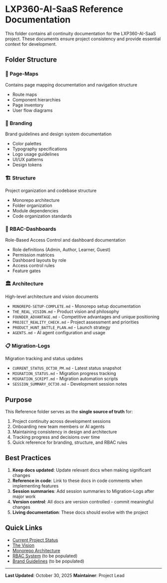 # LXP360-AI-SaaS Reference Documentation

This folder contains all continuity documentation for the LXP360-AI-SaaS project. These documents ensure project consistency and provide essential context for development.

## Folder Structure

### 📍 Page-Maps
Contains page mapping documentation and navigation structure
- Route maps
- Component hierarchies
- Page inventory
- User flow diagrams

### 🎨 Branding
Brand guidelines and design system documentation
- Color palettes
- Typography specifications
- Logo usage guidelines
- UI/UX patterns
- Design tokens

### 🏗️ Structure
Project organization and codebase structure
- Monorepo architecture
- Folder organization
- Module dependencies
- Code organization standards

### 🔐 RBAC-Dashboards
Role-Based Access Control and dashboard documentation
- Role definitions (Admin, Author, Learner, Guest)
- Permission matrices
- Dashboard layouts by role
- Access control rules
- Feature gates

### 🏛️ Architecture
High-level architecture and vision documents
- `MONOREPO-SETUP-COMPLETE.md` - Monorepo setup documentation
- `THE_REAL_VISION.md` - Product vision and philosophy
- `FOUNDER_ADVANTAGE.md` - Competitive advantages and unique positioning
- `PROJECT_REALITY_CHECK.md` - Project assessment and priorities
- `PRODUCT_HUNT_BATTLE_PLAN.md` - Launch strategy
- `AGENTS.md` - AI agent configuration and usage

### 📋 Migration-Logs
Migration tracking and status updates
- `CURRENT_STATUS_OCT30_PM.md` - Latest status snapshot
- `MIGRATION_STATUS.md` - Migration progress tracking
- `MIGRATION_SCRIPT.md` - Migration automation scripts
- `SESSION_SUMMARY_OCT30.md` - Development session notes

## Purpose

This Reference folder serves as the **single source of truth** for:
1. Project continuity across development sessions
2. Onboarding new team members or AI agents
3. Maintaining consistency in design and architecture
4. Tracking progress and decisions over time
5. Quick reference for branding, structure, and RBAC rules

## Best Practices

1. **Keep docs updated**: Update relevant docs when making significant changes
2. **Reference in code**: Link to these docs in code comments when implementing features
3. **Session summaries**: Add session summaries to Migration-Logs after major work
4. **Version control**: All docs are version controlled - commit meaningful changes
5. **Living documentation**: These docs should evolve with the project

## Quick Links

- [Current Project Status](./Migration-Logs/CURRENT_STATUS_OCT30_PM.md)
- [The Vision](./Architecture/THE_REAL_VISION.md)
- [Monorepo Architecture](./Architecture/MONOREPO-SETUP-COMPLETE.md)
- [RBAC System](./RBAC-Dashboards/) (to be populated)
- [Brand Guidelines](./Branding/) (to be populated)

---

**Last Updated**: October 30, 2025
**Maintainer**: Project Lead
